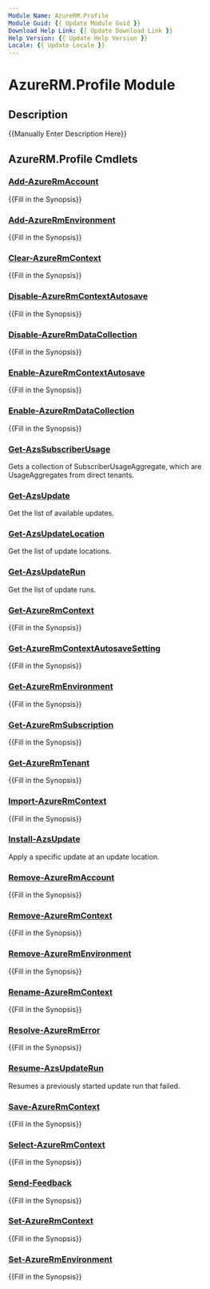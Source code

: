 ```yaml
---
Module Name: AzureRM.Profile
Module Guid: {{ Update Module Guid }}
Download Help Link: {{ Update Download Link }}
Help Version: {{ Update Help Version }}
Locale: {{ Update Locale }}
---
```


# AzureRM.Profile Module
## Description
{{Manually Enter Description Here}}

## AzureRM.Profile Cmdlets
### [Add-AzureRmAccount](Add-AzureRmAccount.md)
{{Fill in the Synopsis}}

### [Add-AzureRmEnvironment](Add-AzureRmEnvironment.md)
{{Fill in the Synopsis}}

### [Clear-AzureRmContext](Clear-AzureRmContext.md)
{{Fill in the Synopsis}}

### [Disable-AzureRmContextAutosave](Disable-AzureRmContextAutosave.md)
{{Fill in the Synopsis}}

### [Disable-AzureRmDataCollection](Disable-AzureRmDataCollection.md)
{{Fill in the Synopsis}}

### [Enable-AzureRmContextAutosave](Enable-AzureRmContextAutosave.md)
{{Fill in the Synopsis}}

### [Enable-AzureRmDataCollection](Enable-AzureRmDataCollection.md)
{{Fill in the Synopsis}}

### [Get-AzsSubscriberUsage](Get-AzsSubscriberUsage.md)
Gets a collection of SubscriberUsageAggregate, which are UsageAggregates from direct tenants.

### [Get-AzsUpdate](Get-AzsUpdate.md)
Get the list of available updates.

### [Get-AzsUpdateLocation](Get-AzsUpdateLocation.md)
Get the list of update locations.

### [Get-AzsUpdateRun](Get-AzsUpdateRun.md)
Get the list of update runs.

### [Get-AzureRmContext](Get-AzureRmContext.md)
{{Fill in the Synopsis}}

### [Get-AzureRmContextAutosaveSetting](Get-AzureRmContextAutosaveSetting.md)
{{Fill in the Synopsis}}

### [Get-AzureRmEnvironment](Get-AzureRmEnvironment.md)
{{Fill in the Synopsis}}

### [Get-AzureRmSubscription](Get-AzureRmSubscription.md)
{{Fill in the Synopsis}}

### [Get-AzureRmTenant](Get-AzureRmTenant.md)
{{Fill in the Synopsis}}

### [Import-AzureRmContext](Import-AzureRmContext.md)
{{Fill in the Synopsis}}

### [Install-AzsUpdate](Install-AzsUpdate.md)
Apply a specific update at an update location.

### [Remove-AzureRmAccount](Remove-AzureRmAccount.md)
{{Fill in the Synopsis}}

### [Remove-AzureRmContext](Remove-AzureRmContext.md)
{{Fill in the Synopsis}}

### [Remove-AzureRmEnvironment](Remove-AzureRmEnvironment.md)
{{Fill in the Synopsis}}

### [Rename-AzureRmContext](Rename-AzureRmContext.md)
{{Fill in the Synopsis}}

### [Resolve-AzureRmError](Resolve-AzureRmError.md)
{{Fill in the Synopsis}}

### [Resume-AzsUpdateRun](Resume-AzsUpdateRun.md)
Resumes a previously started update run that failed.

### [Save-AzureRmContext](Save-AzureRmContext.md)
{{Fill in the Synopsis}}

### [Select-AzureRmContext](Select-AzureRmContext.md)
{{Fill in the Synopsis}}

### [Send-Feedback](Send-Feedback.md)
{{Fill in the Synopsis}}

### [Set-AzureRmContext](Set-AzureRmContext.md)
{{Fill in the Synopsis}}

### [Set-AzureRmEnvironment](Set-AzureRmEnvironment.md)
{{Fill in the Synopsis}}

